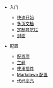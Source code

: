 * 入门

  * [快速开始](notes/Linux.md)
  * [多页文档](notes/Linux.md)
  * [定制导航栏](notes/Linux.md)
  * [封面](notes/Linux.md)


* 配置
  * [配置项](notes/Linux.md)
  * [主题](notes/Linux.md)
  * [使用插件](notes/Linux.md)
  * [Markdown 配置](notes/Linux.md)
  * [代码高亮](notes/Linux.md)